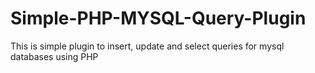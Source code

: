 # Simple-PHP-MYSQL-Query-Plugin
This is simple plugin to insert, update and select queries for mysql databases using PHP
